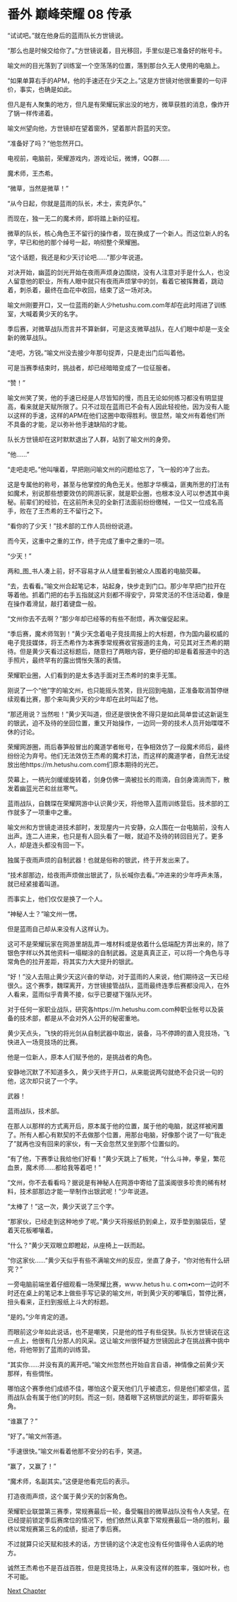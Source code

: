 # 番外 巅峰荣耀 08 传承

“试试吧。”就在他身后的蓝雨队长方世镜说。

“那么也是时候交给你了。”方世镜说着，目光移回，手里似是已准备好的帐号卡。

喻文州的目光落到了训练室一个空荡荡的位置，落到那台久无人使用的电脑上。

“如果单算右手的APM，他的手速还在少天之上。”这是方世镜对他很重要的一句评价，事实，也确是如此。

但凡是有人聚集的地方，但凡是有荣耀玩家出没的地方，微草获胜的消息，像炸开了锅一样传递着。

喻文州望向他，方世镜却在望着窗外，望着那片蔚蓝的天空。

“准备好了吗？”他忽然开口。

电视前，电脑前，荣耀游戏内，游戏论坛，微博，QQ群……

魔术师，王杰希。

“微草，当然是微草！”

“从今日起，你就是蓝雨的队长，术士，索克萨尔。”

而现在，独一无二的魔术师，即将踏上新的征程。

微草的队长，核心角色王不留行的操作者，现在换成了一个新人。而这位新人的名字，早已和他的那个绰号一起，响彻整个荣耀圈。

“这个话题，我还是和少天讨论吧……”那少年说道。

对决开始，幽蓝的剑光开始在夜雨声烦身边围绕，没有人注意对手是什么人，也没人留意他的职业，所有人眼中就只有夜雨声烦掌中的剑，看着它被挥舞着，跳动着，刺杀着，最终在血花中收回，结束了这一场对决。

喻文州刚要开口，又一位蓝雨的新人少hetushu.com.com年却在此时闯进了训练室，大喊着黄少天的名字。

季后赛，对微草战队而言并不算新鲜，可是这支微草战队，在人们眼中却是一支全新的微草战队。

“走吧，方锐。”喻文州没去接少年那句捉弄，只是走出门后叫着他。

可是当赛季结束时，挑战者，却已经暗暗变成了一位征服者。

“赞！”

喻文州笑了笑，他的手速已经是人尽皆知的慢，而且无论如何练习都没有明显提高，看来就是天赋所限了。只不过现在蓝雨已不会有人因此轻视他，因为没有人能以这样的手速，这样的APM在他们这圈中取得胜利。很显然，喻文州有着他们所不具备的才能，足以弥补他手速缺陷的才能。

队长方世镜却在这时默默退出了人群，站到了喻文州的身旁。

“他……”

“走吧走吧。”他叫嚷着，早把刚问喻文州的问题给忘了，飞一般的冲了出去。

这是专属他的称号，甚至与他掌控的角色无关。他那才华横溢，匪夷所思的打法有如魔术，别说那些想要效仿的网游玩家，就是职业圈，也根本没人可以参透其中奥秘。前辈们的经验，在这前所未见的全新打法面前纷纷缴械，一位又一位成名高手，败在了王杰希的王不留行之下。

“看你的了少天！”技术部的工作人员纷纷说道。

而今天，这重中之重的工作，终于完成了重中之重的一项。

“少天！”

两和_图_书人凑上前，好不容易才从人缝里看到被众人围着的电脑荧幕。

“去，去看看。”喻文州合起笔记本，站起身，快步走到门口。那少年早把门拉开在等着他。抓着门把的右手五指就这片刻都不得安宁，异常灵活的不住活动着，像是在操作着滑鼠，敲打着键盘一般。

“文州你去不去啊？”那少年却已经等的有些不耐烦，再次催促起来。

“季后赛，魔术师驾到！”黄少天念着电子竞技周报上的大标题，作为国内最权威的电子竞技媒体，将王杰希作为本赛季常规赛收官报道的主角，可见其对王杰希的期待。但是黄少天看过这标题后，随意扫了两眼内容，更仔细的却是看着报道中的选手照片，最终罕有的露出惆怅失落的表情。

荣耀职业圈，人们看到的是太多选手面对王杰希时的束手无策。

刚说了一个“他”字的喻文州，也只能摇头苦笑，目光回到电脑，正准备取消暂停继续观看比赛，那个来叫黄少天的少年却在此时叫起了他。

“那还用说？当然啦！”黄少天叫道，但还是很快舍不得只是如此简单尝试这新诞生的银武，迫不及待的坐回位置，重又开始操作，一边同一旁的技术人员开始喋喋不休的讨论。

荣耀网游圈，雨后春笋般冒出的魔道学者帐号，在争相效仿了一段魔术师后，最终纷纷沦为弃号。他们无法效仿王杰希的魔术打法，而这样的魔道学者，自然无法绽放出他https://m.hetushu.com.com们原本期待的光芒。

荧幕上，一柄光剑缓缓旋转着，剑身仿佛一滴被拉长的雨滴，自剑身滴淌而下，散发着幽蓝光芒和丝丝寒气。

蓝雨战队，自魏琛在荣耀网游中认识黄少天，将他带入蓝雨训练营后。技术部的工作就多了一项重中之重。

喻文州和方世镜走进技术部时，发现屋内一片安静，众人围在一台电脑前，没有人出声。连二人进来，也只是有人回头看了一眼，就迫不及待的转回目光了。更多人，却是连头都没有回一下。

独属于夜雨声烦的自制武器！也就是俗称的银武，终于开发出来了。

“技术部那边，给夜雨声烦做出银武了，队长喊你去看。”冲进来的少年呼声未落，就已经紧接着叫道。

而事实上，他们仅仅是换了一个人。

“神秘人士？”喻文州一愣。

但是蓝雨自己却从来没有人这样认为。

这可不是荣耀玩家在网游里胡乱弄一堆材料或是依着什么低端配方弄出来的，除了银色字样以外其他资料一塌糊涂的自制武器。这是真真正正，可以将一个角色与寻常角色的拉开差距，将其实力大大提升的银武。

“好！”没人去阻止黄少天这兴奋的举动，对于蓝雨的人来说，他们期待这一天已经很久。这个赛季，魏琛离开，方世镜接管战队，蓝雨最终连季后赛都没闯入，在外人看来，蓝雨似乎青黄不接，似乎已要褪下强队光环。

对于任何一家职业战队，研究各https://m.hetushu.com.com种职业帐号以及装备的技术部，都是从不会对外人公开的秘密重地。

黄少天点头，飞快的将光剑从自制武器中取出，装备，马不停蹄的直入竞技场，飞快进入一场竞技场的比赛。

他是一位新人，原本人们赋予他的，是挑战者的角色。

安静地沉默了不知道多久，黄少天终于开口，从来能说两句就绝不会只说一句的他，这次却只说了一个字。

武器！

蓝雨战队，技术部。

在那人以那样的方式离开后，原本属于他的位置，属于他的电脑，就这样被闲置了。所有人都心有默契的不去做那个位置，用那台电脑，好像那个说了一句“我走了”就再也没有回来的家伙，有一天会忽然又坐到那个位置似的。

“有了他，下赛季让我给他们好看！”黄少天跳上了板凳，“什么斗神，拳皇，繁花血景，魔术师……都给我等着吧！”

“文州，你不去看看吗？据说是有神秘人在网游中寄给了蓝溪阁很多珍贵的稀有材料，技术部那边才能一举制作出银武呢！”少年说道。

“太棒了！”这一次，黄少天说了三个字。

“那家伙，已经走到这种地步了呢。”黄少天将报纸扔到桌上，双手垫到脑袋后，望着天花板嘟嚷着。

“什么？”黄少天双眼立即瞪起，从座椅上一跃而起。

“你这家伙……”黄少天似乎有些不满喻文州的反应，坐直了身子，“你对他有什么研究？”

一旁电脑前端坐着仔细观看一场荣耀比赛，wｗｗ.hetusｈu.ｃoｍ•coｍ一边时不时还在桌上的笔记本上做些手写记录的喻文州，听到黄少天的嘟嚷后，暂停比赛，扭头看来，正扫到报纸上斗大的标题。

“是的。”少年肯定的道。

而眼前这少年如此说话，也不是嘲笑，只是他的性子有些促狭。队长方世镜说在这一点上，他很有几分那人的风采。这让喻文州很怀疑方世镜因此才在挑战赛中挑中他，将他带到了蓝雨的训练营。

“其实你……并没有真的离开吧。”喻文州忽然也开始自言自语，神情像之前黄少天那样，有些惆怅。

哪怕这个赛季他们成绩不佳，哪怕这个夏天他们几乎被遗忘，但是他们都坚信，蓝雨战队会有属于他们的时刻。而这一刻，随着眼下这柄银武的诞生，即将崭露头角。

“谁赢了？”

“好了。”喻文州答道。

“手速很快。”喻文州看着他那不安分的右手，笑道。

“赢了，又赢了！”

“魔术师，名副其实。”这便是他看完后的表示。

打造夜雨声烦，这个属于黄少天的剑客角色。

荣耀职业联盟第三赛季，常规赛最后一轮，备受瞩目的微草战队没有令人失望。在已经提前锁定季后赛席位的情况下，他们依然认真拿下常规赛最后一场的胜利，最终以常规赛第三名的成绩，挺进了季后赛。

不过就算只论天赋和技术的话，方世镜的这个决定也没有任何值得令人诟病的地方。

诚然王杰希也不是百战百胜，但是竞技场上，从来没有这样的胜率，强如叶秋，也不可能。



[Next Chapter](%E7%95%AA%E5%A4%96%20%E5%B7%85%E5%B3%B0%E8%8D%A3%E8%80%80%2010%20%E7%8E%8B%E6%9C%9D%E4%B8%8E%E5%B0%91%E5%B9%B4.md)